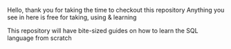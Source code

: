 Hello, thank you for taking the time to checkout this repository
Anything you see in here is free for taking, using & learning

This repository will have bite-sized guides on how to learn the SQL language from scratch
